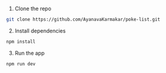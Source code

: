 1. Clone the repo

```bash
git clone https://github.com/AyanavaKarmakar/poke-list.git
```

2. Install dependencies

```bash
npm install
```

3. Run the app

```bash
npm run dev
```
